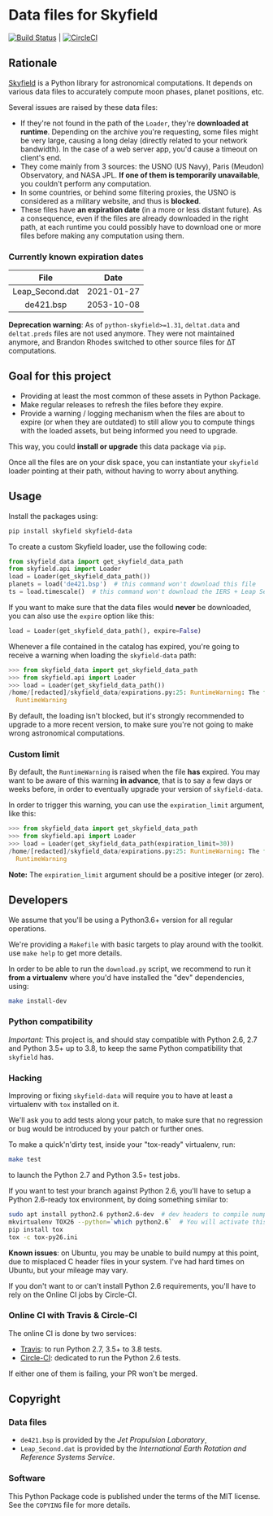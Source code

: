 # Data files for Skyfield

[![Build Status](https://travis-ci.org/brunobord/skyfield-data.svg?branch=master)](https://travis-ci.org/brunobord/skyfield-data) | [![CircleCI](https://circleci.com/gh/brunobord/skyfield-data.svg?style=svg)](https://circleci.com/gh/brunobord/skyfield-data)

## Rationale

[Skyfield](https://rhodesmill.org/skyfield/) is a Python library for astronomical computations. It depends on various data files to accurately compute moon phases, planet positions, etc.

Several issues are raised by these data files:

* If they're not found in the path of the ``Loader``, they're **downloaded at runtime**. Depending on the archive you're requesting, some files might be very large, causing a long delay (directly related to your network bandwidth). In the case of a web server app, you'd cause a timeout on client's end.
* They come mainly from 3 sources: the USNO (US Navy), Paris (Meudon) Observatory, and NASA JPL. **If one of them is temporarily unavailable**, you couldn't perform any computation.
* In some countries, or behind some filtering proxies, the USNO is considered as a military website, and thus is **blocked**.
* These files have **an expiration date** (in a more or less distant future). As a consequence, even if the files are already downloaded in the right path, at each runtime you could possibly have to download one or more files before making any computation using them.

### Currently known expiration dates

|      File       |    Date    |
|:---------------:|:----------:|
| Leap_Second.dat | 2021-01-27 |
|    de421.bsp    | 2053-10-08 |


**Deprecation warning**: As of ``python-skyfield>=1.31``, `deltat.data` and `deltat.preds` files are not used anymore. They were not maintained anymore, and Brandon Rhodes switched to other source files for ∆T computations.

## Goal for this project

* Providing at least the most common of these assets in Python Package.
* Make regular releases to refresh the files before they expire.
* Provide a warning / logging mechanism when the files are about to expire (or when they are outdated) to still allow you to compute things with the loaded assets, but being informed you need to upgrade.

This way, you could **install or upgrade** this data package via ``pip``.

Once all the files are on your disk space, you can instantiate your ``skyfield`` loader pointing at their path, without having to worry about anything.

## Usage

Install the packages using:

```sh
pip install skyfield skyfield-data
```

To create a custom Skyfield loader, use the following code:

```python
from skyfield_data import get_skyfield_data_path
from skyfield.api import Loader
load = Loader(get_skyfield_data_path())
planets = load('de421.bsp')  # this command won't download this file
ts = load.timescale()  # this command won't download the IERS + Leap Second files
```

If you want to make sure that the data files would **never** be downloaded, you can also use the ``expire`` option like this:

```python
load = Loader(get_skyfield_data_path(), expire=False)
```

Whenever a file contained in the catalog has expired, you're going to receive a warning when loading the `skyfield-data` path:

```python
>>> from skyfield_data import get_skyfield_data_path
>>> from skyfield.api import Loader
>>> load = Loader(get_skyfield_data_path())
/home/[redacted]/skyfield_data/expirations.py:25: RuntimeWarning: The file de421.bsp has expired. Please upgrade your version of `skyfield-data` or expect computation errors
  RuntimeWarning
```

By default, the loading isn't blocked, but it's strongly recommended to upgrade to a more recent version, to make sure you're not going to make wrong astronomical computations.

### Custom limit

By default, the ``RuntimeWarning`` is raised when the file **has** expired. You may want to be aware of this warning **in advance**, that is to say a few days or weeks before, in order to eventually upgrade your version of ``skyfield-data``.

In order to trigger this warning, you can use the ``expiration_limit`` argument, like this:

```python
>>> from skyfield_data import get_skyfield_data_path
>>> from skyfield.api import Loader
>>> load = Loader(get_skyfield_data_path(expiration_limit=30))
/home/[redacted]/skyfield_data/expirations.py:25: RuntimeWarning: The file de421.bsp would expire in less than 30 days. Please upgrade your version of `skyfield-data` or expect computation errors
  RuntimeWarning
```

**Note:** The ``expiration_limit`` argument should be a positive integer (or zero).

## Developers

We assume that you'll be using a Python3.6+ version for all regular operations.

We're providing a ``Makefile`` with basic targets to play around with the toolkit. use ``make help`` to get more details.

In order to be able to run the `download.py` script, we recommend to run it **from a virtualenv** where you'd have installed the "dev" dependencies, using:

```sh
make install-dev
```

### Python compatibility

*Important:* This project is, and should stay compatible with Python 2.6, 2.7 and Python 3.5+ up to 3.8, to keep the same Python compatibility that `skyfield` has.

### Hacking

Improving or fixing `skyfield-data` will require you to have at least a virtualenv with `tox` installed on it.

We'll ask you to add tests along your patch, to make sure that no regression or bug would be introduced by your patch or further ones.

To make a quick'n'dirty test, inside your "tox-ready" virtualenv, run:

```sh
make test
```

to launch the Python 2.7 and Python 3.5+ test jobs.

If you want to test your branch against Python 2.6, you'll have to setup a Python 2.6-ready tox environment, by doing something similar to:

```sh
sudo apt install python2.6 python2.6-dev  # dev headers to compile numpy
mkvirtualenv TOX26 --python=`which python2.6`  # You will activate this venv with `workon TOX26`
pip install tox
tox -c tox-py26.ini
```

**Known issues**: on Ubuntu, you may be unable to build numpy at this point, due to misplaced C header files in your system. I've had hard times on Ubuntu, but your mileage may vary.

If you don't want to or can't install Python 2.6 requirements, you'll have to rely on the Online CI jobs by Circle-CI.


### Online CI with Travis & Circle-CI

The online CI is done by two services:

* [Travis](https://travis-ci.org/brunobord/skyfield-data): to run Python 2.7, 3.5+ to 3.8 tests.
* [Circle-CI](https://circleci.com/gh/brunobord/skyfield-data): dedicated to run the Python 2.6 tests.

If either one of them is failing, your PR won't be merged.

## Copyright

### Data files

* `de421.bsp` is provided by the *Jet Propulsion Laboratory*,
* `Leap_Second.dat` is provided by the *International Earth Rotation and Reference Systems Service*.

### Software

This Python Package code is published under the terms of the MIT license. See the ``COPYING`` file for more details.
